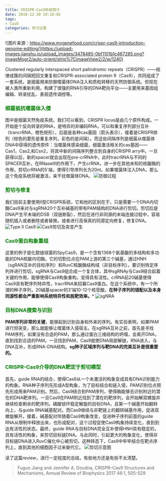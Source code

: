 ```yaml
---
title: CRISPR-Cas9系统简介
date: 2018-12-30 19:10:02
tags:
- Cas9
categories: 学习记录
---
```


<meta name="referrer" content="no-referrer" />


![图片来源：https://www.mygenefood.com/crispr-cas9-introduction-genome-editing/](https://upload-images.jianshu.io/upload_images/3478485-0bf1101b1c467285.png?imageMogr2/auto-orient/strip%7CimageView2/2/w/1240)



Clustered regularly interspaced short palindromic repeats（CRISPR）——规律成簇的间隔短回文重复和CRISPR-associated protein 9（Cas9），共同组成了一套系统，是细菌用来防御噬菌体DNA注入和质粒转移的天然防御系统。但现在被人类所重新利用，构建了很强的RNA引导的DNA靶向平台——主要用来基因组编辑、转录扰乱、表观遗传调控等。

<!--more-->



### <font color="green">细菌抵抗噬菌体入侵</font>
图中是细菌天然免疫系统。我们可以看到，CRISPR locus是由几个原件构成。一开始是个反向转录的RNA，是特异的非编码RNA，可以和重复序列部分互补（trancrRNA，橙色矩形），后面是各种cas基因（箭头表示），接着是CRISPR排列（棕色的菱形是重复序列，彩色的是间隔）。而这些间隔序列是细菌从噬菌体DNA中获得的遗传原件：当噬菌体感染细菌，细菌激活相关的cas基因——Cas1，Cas2,和Csn2，将其中新的间隔序列整合到自身的CRISPR arry中。一旦获得以后，新的spacer就会出现在pre-crRNA中，此时tracrRNA与不同的SPACER互补，在RNaseIII的作用下，产生crRNA，进一步在其他未知的核酸酶的作用，剪切crRNA的5'端，使得引导序列长为20nt。如果噬菌体注入DNA，那么这个免疫系统将被激活，来干扰噬菌体DNA。
![防御过程](https://upload-images.jianshu.io/upload_images/3478485-4c5c2be28472800d.png?imageMogr2/auto-orient/strip%7CimageView2/2/w/1240)

### <font color="green">剪切与修复</font>
我们目前主要使用II型CRISPR系统，它和他的区别在于，只是需要一个DNA内切酶Cas9来对与sgRNA20个互补碱基的带有PAM结构的DNA进行剪切。剪切后是DNA产生平末端的DSB（双链断裂），然后在进行非同源的末端连接过程中，容易随机插入或者删除或者替换。或者进行高保真的同源定向修复，修复DNA。
![Type II Cas9](https://upload-images.jianshu.io/upload_images/3478485-be11ad0e6a3c0c5e.png?imageMogr2/auto-orient/strip%7CimageView2/2/w/1240)
![Cas9剪切及突变产生](https://upload-images.jianshu.io/upload_images/3478485-827d8dc582062b62.png?imageMogr2/auto-orient/strip%7CimageView2/2/w/1240)

### <font color="green">Cas9蛋白构象重组</font>
这里的例子是化脓链球菌的SpyCas9，是一个含有1368个氨基酸的多结构和多功能的DNA核酸内切酶。它的切割位点在PAM上游的第三个碱基，通过HNH（sgRAN互补的目标序列）和RuvC核酸酶结构域（非目标序列）。要识别特定序列并进行剪切，sgRNA与Cas9组合成一个复合体，其中sgRNAy与Cas9结合起着关键的作用，能够使得Cas9构象重构，变得具有活性。crRNA前20碱基使得Cas9具有靶序列特异性，tracrRNA来招募Cas9蛋白。在这个系统中，有一个所谓的种子序列，20碱基spacer的3'端10-12个核苷酸。**在种子序列的错配以及本身同源性都会严重影响系统特异性和脱靶效率。***
![sgNRA](https://upload-images.jianshu.io/upload_images/3478485-082186ee503a2b4a.png?imageMogr2/auto-orient/strip%7CimageView2/2/w/1240)

### <font color="green">目标DNA搜索与识别</font>
**PAM序列非常的关键**，能够起到识别自身和外来的序列。有实验表明，如果PAM进行但突变，那么就能够让噬菌体入侵宿主。在sgRNA互补之前，首先是寻找PAM序列，如果没有合适的PAM，那么通过蛋白三维结构的坍塌，会离开DNA，直到找到合适的PAM。一旦找到PAM，Cas9就使DNA局部解链，RNA进入，与DNA互补，形成RNA-DNA结构。**sg种子区域序列与靶DNA的完美互补是很重要的。**

### <font color="green">CRISPR–Cas9介导的DNA靶定于剪切模型</font>
首先，guide RNA的结合，使得Cas9从一个未激活的构象变成具有DNA识别能力的构象。RNA种子序列先形成A型构象，为了目标结合和链入侵，PAM识别位点预先形成用来PAM识别。然后，Cas9结合到PAM序列，使得酶能够去识别附近的潜在的DNA靶序列。一旦Cas9在PAM附近找到了潜在的靶序列，会开始解双螺旋并继续检查剩余的靶序列。磷酸锁环稳定解旋的目标DNA，且第一个碱基开始翻转向上，与guide RNA碱基配对。而Cas9继续与非靶链上的翻转碱基作用，促进双螺旋解开。接着，碱基配对伴随着Cas9构象改变，促进种子序列前面的guide RNA从限制中释放出来，也形成配对，这个过程促使Cas9构象持续变化，直到到达有活性的状态。最终，guide RNA与目标DNA完全互补使得HNH具有稳定的，具有活性的构象，来剪切目标链DNA。与此同时，引起更大的构象变化，使得非目标链DNA进入RuvC催化中心被剪切，这种转态下，Cas9中牢牢结合在靶点序列上，直到其他的细胞因子过来替代它。
![剪切示意图](https://upload-images.jianshu.io/upload_images/3478485-4db71b549d557ab4.png?imageMogr2/auto-orient/strip%7CimageView2/2/w/1240)

读了这篇review，进行一定程度的总结，有些地方还是有些不太清楚。

> Fuguo Jiang and Jennifer A. Doudna, CRISPR–Cas9 Structures and Mechanisms, Annual Review of Biophysics 2017 46:1, 505-529 